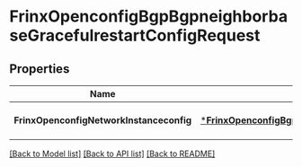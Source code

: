 # FrinxOpenconfigBgpBgpneighborbaseGracefulrestartConfigRequest

## Properties
Name | Type | Description | Notes
------------ | ------------- | ------------- | -------------
**FrinxOpenconfigNetworkInstanceconfig** | [***FrinxOpenconfigBgpBgpneighborbaseGracefulrestartConfig**](frinx.openconfig.bgp.bgpneighborbase.gracefulrestart.Config.md) |  | [optional] [default to null]

[[Back to Model list]](../README.md#documentation-for-models) [[Back to API list]](../README.md#documentation-for-api-endpoints) [[Back to README]](../README.md)


